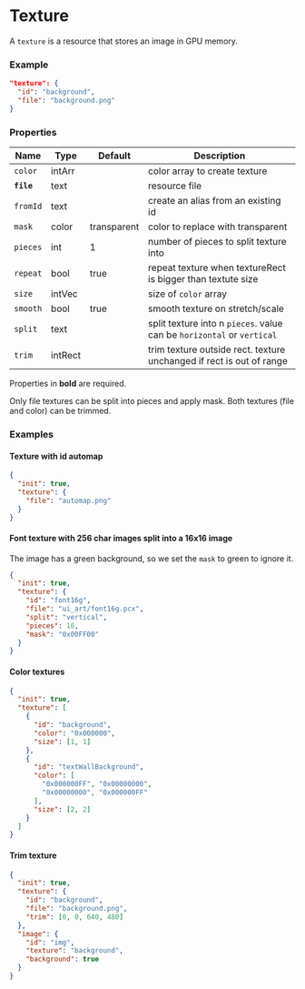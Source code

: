 # Texture

A `texture` is a resource that stores an image in GPU memory.

### Example

```json
"texture": {
  "id": "background",
  "file": "background.png"
}
```

### Properties

Name       | Type    | Default     | Description
---------- | ------- | ----------- | ----------------------------
`color`    | intArr  |             | color array to create texture
**`file`** | text    |             | resource file
`fromId`   | text    |             | create an alias from an existing id
`mask`     | color   | transparent | color to replace with transparent
`pieces`   | int     | 1           | number of pieces to split texture into
`repeat`   | bool    | true        | repeat texture when textureRect is bigger than textute size
`size`     | intVec  |             | size of `color` array
`smooth`   | bool    | true        | smooth texture on stretch/scale
`split`    | text    |             | split texture into n `pieces`. value can be `horizontal` or `vertical`
`trim`     | intRect |             | trim texture outside rect. texture unchanged if rect is out of range

Properties in **bold** are required.  

Only file textures can be split into pieces and apply mask.
Both textures (file and color) can be trimmed.

### Examples

#### Texture with id automap

```json
{
  "init": true,
  "texture": {
    "file": "automap.png"
  }
}
```

#### Font texture with 256 char images split into a 16x16 image

The image has a green background, so we set the `mask` to green to ignore it.

```json
{
  "init": true,
  "texture": {
    "id": "font16g",
    "file": "ui_art/font16g.pcx",
    "split": "vertical",
    "pieces": 16,
    "mask": "0x00FF00"
  }
}
```

#### Color textures

```json
{
  "init": true,
  "texture": [
    {
      "id": "background",
      "color": "0x000000",
      "size": [1, 1]
    },
    {
      "id": "textWallBackground",
      "color": [
        "0x000000FF", "0x00000000",
        "0x00000000", "0x000000FF"
      ],
      "size": [2, 2]
    }
  ]
}
```

#### Trim texture

```json
{
  "init": true,
  "texture": {
    "id": "background",
    "file": "background.png",
    "trim": [0, 0, 640, 480]
  },
  "image": {
    "id": "img",
    "texture": "background",
    "background": true
  }
}
```
